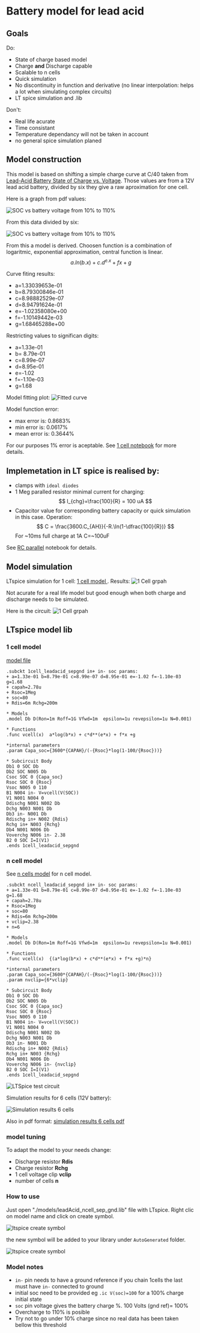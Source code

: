 # Battery model for lead acid
## Goals
Do:
* State of charge based model
* Charge **and** Discharge capable
* Scalable to n cells
* Quick simulation
* No discontinuity in function and derivative (no linear interpolation:
helps a lot when simulating complex circuits)
* LT spice simulation and .lib

Don't:
* Real life acurate
* Time consistant
* Temperature dependancy will not be taken in account
* no general spice simulation planed

## Model construction
This model is based on shifting a simple charge curve at C/40 taken from [Lead-Acid Battery State of Charge vs. Voltage](./assets/pdf/lead_acid_battery_charging_graphs.pdf).
Those values are from a 12V lead acid battery, divided by six they give a raw aproximation for one cell.

Here is a graph from pdf values:

<img style="background-color:white" alt="SOC vs battery voltage from 10% to 110%" src="./assets/img/soc_bat12.png"></img>

From this data divided by six:

<img style="background-color:white" alt="SOC vs battery voltage from 10% to 110%"
src="./assets/img/soc_cell.png"/>

From this a model is derived. Choosen function  is a combination of logaritmic, exponential approximation, central function is linear.
$$  a.ln(b.x) + c.d^{e.x} + fx +g $$

Curve fiting results:
* a=1.33039653e-01
* b=8.79300846e-01
* c=8.98882529e-07
* d=8.94791624e-01
* e=-1.02358080e+00
* f=-1.10149442e-03
* g=1.68465288e+00

Restricting values to significan digits:

* a=1.33e-01
* b= 8.79e-01
* c=8.99e-07
* d=8.95e-01 
* e=-1.02
* f=-1.10e-03
* g=1.68

Model fitting plot:
<img style="background-color:white"
alt="Fitted curve" src="./assets/img/curve_fit.png">
</img>

Model function error:
* max error is: 0.8683%
* min error is: 0.0617%
* mean error is: 0.3644%

For our purposes 1% error is aceptable.
See [1 cell notebook](./notebooks/model.ipynb) for more details.

## Implemetation in LT spice is realised by:
* clamps with `ideal diodes`
* 1 Meg paralled resistor minimal current for charging:
$$
I_{chg}=\frac{100}{R} = 100 uA
$$
* Capacitor value for corresponding battery capacity or quick simulation in this case. Operation: 
$$
C = \frac{3600.C_{AH}}{-R.\ln(1-\dfrac{100}{R})}
$$
For ~10ms full charge at 1A C=~100uF

See [RC parallel](./RC_parallel.ipynb) notebook for details.

## Model simulation
LTspice simulation for 1 cell: [1 cell model ](./simulations/1cell_model.asc).
Results:
![1 Cell grpah](./assets/img/1cell_model.png)

Not acurate for a real life model but good enough 
when both charge and discharge needs to be simulated.

Here is the circuit:
![1 Cell grpah](./assets/img/1cell_model_circuit.png)

## LTspice model lib

### 1 cell model 

[model file](./models/leadAcid_1cell_sep_gnd.lib)

``` spice
.subckt 1cell_leadacid_sepgnd in+ in- soc params:
+ a=1.33e-01 b=8.79e-01 c=8.99e-07 d=8.95e-01 e=-1.02 f=-1.10e-03 g=1.68
+ capah=2.78u
+ Rsoc=1Meg
+ soc=80
+ Rdis=6m Rchg=200m

* Models
.model Db D(Ron=1m Roff=1G Vfwd=1m  epsilon=1u revepsilon=1u N=0.001)

* Functions
.func vcell(x)  a*log(b*x) + c*d**(e*x) + f*x +g

*internal parameters
.param Capa_soc={3600*{CAPAH}/(-{Rsoc}*log(1-100/{Rsoc}))}

* Subcircuit Body
Db1 0 SOC Db
Db2 SOC N005 Db
Csoc SOC 0 {Capa_soc}
Rsoc SOC 0 {Rsoc}
Vsoc N005 0 110
B1 N004 in- V=vcell(V(SOC))
V1 N001 N004 0
Ddischg N001 N002 Db
Dchg N003 N001 Db
Db3 in- N001 Db
Rdischg in+ N002 {Rdis}
Rchg in+ N003 {Rchg}
Db4 N001 N006 Db
Voverchg N006 in- 2.38
B2 0 SOC I=I(V1)
.ends 1cell_leadacid_sepgnd
```

### n cell model

See [n cells model](./models/leadAcid_ncell_sep_gnd.lib) for n cell model.

```spice
.subckt ncell_leadacid_sepgnd in+ in- soc params:
+ a=1.33e-01 b=8.79e-01 c=8.99e-07 d=8.95e-01 e=-1.02 f=-1.10e-03 g=1.68
+ capah=2.78u
+ Rsoc=1Meg
+ soc=80
+ Rdis=6m Rchg=200m
+ vclip=2.38
+ n=6 

* Models
.model Db D(Ron=1m Roff=1G Vfwd=1m  epsilon=1u revepsilon=1u N=0.001)

* Functions
.func vcell(x)  {(a*log(b*x) + c*d**(e*x) + f*x +g)*n}

*internal parameters
.param Capa_soc={3600*{CAPAH}/(-{Rsoc}*log(1-100/{Rsoc}))}
.param nvclip={6*vclip}

* Subcircuit Body
Db1 0 SOC Db
Db2 SOC N005 Db
Csoc SOC 0 {Capa_soc}
Rsoc SOC 0 {Rsoc}
Vsoc N005 0 110
B1 N004 in- V=vcell(V(SOC))
V1 N001 N004 0
Ddischg N001 N002 Db
Dchg N003 N001 Db
Db3 in- N001 Db
Rdischg in+ N002 {Rdis}
Rchg in+ N003 {Rchg}
Db4 N001 N006 Db
Voverchg N006 in- {nvclip}
B2 0 SOC I=I(V1)
.ends 1cell_leadacid_sepgnd
```

![LTSpice test circuit](./assets/img/ncell_model_test_circuit.png)

Simulation results for 6 cells (12V battery):

![Simulation results 6 cells](./assets/img/6cell_model_results.png)

Also in pdf format:
[simulation results 6 cells pdf](./assets/img/6cell_model_results.pdf)


### model tuning
To adapt the model to your needs change:
- Discharge resistor **Rdis** 
- Charge resistor **Rchg**
- 1 cell voltage clip **vclip**
- number of cells **n**

### How to use

Just open "./models/leadAcid_ncell_sep_gnd.lib" file with LTspice.
Right clic on model name and click on create symbol.

![ltspice create symbol](./assets/img/create_symbol.png)

the new symbol will be added to your library under `AutoGenerated` folder.

![ltspice create symbol](./assets/img/create_symbol2.png)

### Model notes 

- `in-` pin needs to have a ground reference if you chain 1cells the last must have `in-` connected to ground
- initial soc need to be provided eg `.ic V(soc)=100` for a 100% charge initial state
- `soc` pin voltage gives the battery charge %. 100 Volts (gnd ref)= 100%
- Overcharge to 110% is posible
- Try not to go under 10% charge since no real data has been taken bellow this threshold






